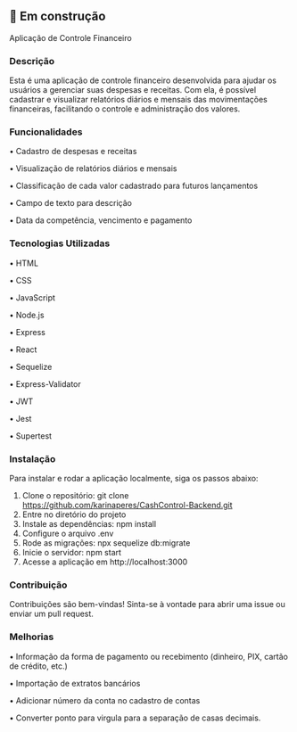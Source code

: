 ## :construction: Em construção

Aplicação de Controle Financeiro

### Descrição

Esta é uma aplicação de controle financeiro desenvolvida para ajudar os usuários a gerenciar suas despesas e receitas. Com ela, é possível cadastrar e visualizar relatórios diários e mensais das movimentações financeiras, facilitando o controle e administração dos valores.

### Funcionalidades

• Cadastro de despesas e receitas

• Visualização de relatórios diários e mensais

• Classificação de cada valor cadastrado para futuros lançamentos

• Campo de texto para descrição

• Data da competência, vencimento e pagamento

### Tecnologias Utilizadas

• HTML

• CSS

• JavaScript

• Node.js

• Express

• React

• Sequelize

• Express-Validator

• JWT

• Jest

• Supertest

### Instalação

Para instalar e rodar a aplicação localmente, siga os passos abaixo:

1. Clone o repositório: git clone https://github.com/karinaperes/CashControl-Backend.git
2. Entre no diretório do projeto
3. Instale as dependências: npm install
4. Configure o arquivo .env
5. Rode as migrações: npx sequelize db:migrate
6. Inicie o servidor: npm start
7. Acesse a aplicação em http://localhost:3000

### Contribuição

Contribuições são bem-vindas! Sinta-se à vontade para abrir uma issue ou enviar um pull request.

### Melhorias

• Informação da forma de pagamento ou recebimento (dinheiro, PIX, cartão de crédito, etc.)

• Importação de extratos bancários

• Adicionar número da conta no cadastro de contas

• Converter ponto para virgula para a separação de casas decimais.
